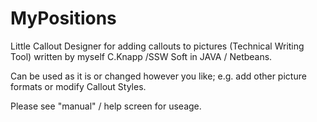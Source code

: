 # MyPositions
Little Callout Designer for adding callouts to pictures (Technical Writing Tool) written by myself C.Knapp /SSW Soft 
in JAVA / Netbeans.

Can be used as it is or changed however you like; e.g. add other picture formats or modify Callout Styles.

Please see "manual" / help screen for useage.


